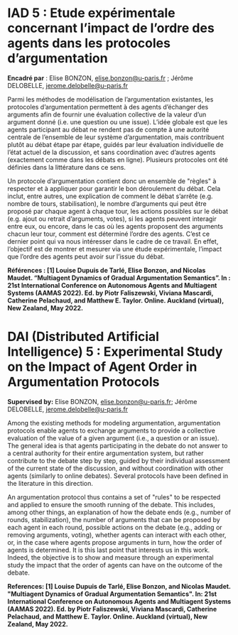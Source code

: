 # IAD 5 : Etude expérimentale concernant l’impact de l’ordre des agents dans les protocoles d’argumentation

**Encadré par** : Elise BONZON, elise.bonzon@u-paris.fr ; Jérôme DELOBELLE, jerome.delobelle@u-paris.fr
              
Parmi les méthodes de modélisation de l’argumentation existantes, les protocoles d’argumentation permettent à des agents d’échanger des arguments afin de fournir une évaluation collective de la valeur d’un argument donné (i.e. une question ou une issue). 
L’idée globale est que les agents participant au débat ne rendent pas de compte à une autorité centrale de l’ensemble de leur système d’argumentation, mais contribuent plutôt au débat étape par étape, 
guidés par leur évaluation individuelle de l’état actuel de la discussion, et sans coordination avec d’autres agents (exactement comme dans les débats en ligne). 
Plusieurs protocoles ont été définies dans la littérature dans ce sens.

Un protocole d’argumentation contient donc un ensemble de "règles" à respecter et à appliquer pour garantir le bon déroulement du débat. 
Cela inclut, entre autres, une explication de comment le débat s’arrête (e.g. nombre de tours, stabilisation), 
le nombre d’arguments qui peut être proposé par chaque agent à chaque tour, les actions possibles sur le débat (e.g. ajout ou retrait d’arguments, votes), 
si les agents peuvent interagir entre eux, ou encore, dans le cas où les agents proposent des arguments chacun leur tour, 
comment est déterminé l’ordre des agents. C’est ce dernier point qui va nous intéresser dans le cadre de ce travail. 
En effet, l’objectif est de montrer et mesurer via une étude expérimentale, l’impact que l’ordre des agents peut avoir sur l’issue du débat.

**Références :
[1] Louise Dupuis de Tarlé, Elise Bonzon, and Nicolas Maudet. “Multiagent Dynamics of Gradual Argumentation Semantics”. In : 21st International Conference on Autonomous Agents and Multiagent Systems
(AAMAS 2022). Ed. by Piotr Faliszewski, Viviana Mascardi, Catherine Pelachaud, and Matthew E. Taylor.
Online. Auckland (virtual), New Zealand, May 2022.**

# DAI (Distributed Artificial Intelligence) 5 : Experimental Study on the Impact of Agent Order in Argumentation Protocols
**Supervised by:** Elise BONZON, elise.bonzon@u-paris.fr; Jérôme DELOBELLE, jerome.delobelle@u-paris.fr

Among the existing methods for modeling argumentation, argumentation protocols enable agents to exchange arguments to provide a collective evaluation of the value of a given argument (i.e., a question or an issue).
The general idea is that agents participating in the debate do not answer to a central authority for their entire argumentation system, but rather contribute to the debate step by step, guided by their individual assessment of the current state of the discussion, and without coordination with other agents (similarly to online debates).
Several protocols have been defined in the literature in this direction.

An argumentation protocol thus contains a set of "rules" to be respected and applied to ensure the smooth running of the debate.
This includes, among other things, an explanation of how the debate ends (e.g., number of rounds, stabilization), the number of arguments that can be proposed by each agent in each round, possible actions on the debate (e.g., adding or removing arguments, voting), whether agents can interact with each other, or, in the case where agents propose arguments in turn, how the order of agents is determined. It is this last point that interests us in this work.
Indeed, the objective is to show and measure through an experimental study the impact that the order of agents can have on the outcome of the debate.

**References:
[1] Louise Dupuis de Tarlé, Elise Bonzon, and Nicolas Maudet. "Multiagent Dynamics of Gradual Argumentation Semantics". In: 21st International Conference on Autonomous Agents and Multiagent Systems (AAMAS 2022). Ed. by Piotr Faliszewski, Viviana Mascardi, Catherine Pelachaud, and Matthew E. Taylor. Online. Auckland (virtual), New Zealand, May 2022.**
